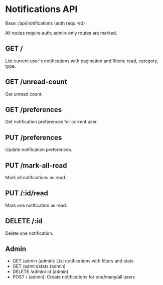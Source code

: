 # Notifications API

Base: /api/notifications (auth required)

All routes require auth; admin-only routes are marked.

## GET /
List current user's notifications with pagination and filters: read, category, type.

## GET /unread-count
Get unread count.

## GET /preferences
Get notification preferences for current user.

## PUT /preferences
Update notification preferences.

## PUT /mark-all-read
Mark all notifications as read.

## PUT /:id/read
Mark one notification as read.

## DELETE /:id
Delete one notification.

## Admin
- GET /admin (admin): List notifications with filters and stats
- GET /admin/stats (admin)
- DELETE /admin/:id (admin)
- POST / (admin): Create notifications for one/many/all users